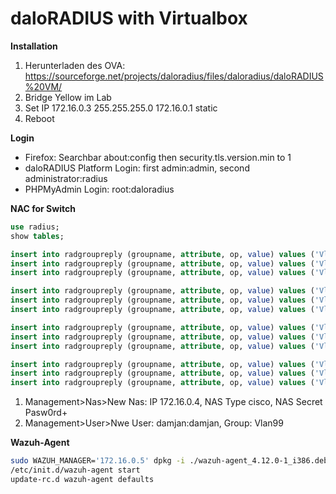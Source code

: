 # daloRADIUS with Virtualbox

**Installation**

1. Herunterladen des OVA: https://sourceforge.net/projects/daloradius/files/daloradius/daloRADIUS%20VM/
2. Bridge Yellow im Lab 
3. Set IP 172.16.0.3 255.255.255.0 172.16.0.1 static
4. Reboot

**Login**

- Firefox: Searchbar about:config then security.tls.version.min to 1
- daloRADIUS Platform Login: first admin:admin, second administrator:radius
- PHPMyAdmin Login: root:daloradius 

**NAC for Switch**

```sql
use radius;
show tables;

insert into radgroupreply (groupname, attribute, op, value) values ('Vlan99', 'Tunnel-Type', '=', '13');
insert into radgroupreply (groupname, attribute, op, value) values ('Vlan99', 'Tunnel-Medium-Type', '=', '6');
insert into radgroupreply (groupname, attribute, op, value) values ('Vlan99', 'Tunnel-Private-Group-Id', '=', '99');

insert into radgroupreply (groupname, attribute, op, value) values ('Vlan10', 'Tunnel-Type', '=', '13');
insert into radgroupreply (groupname, attribute, op, value) values ('Vlan10', 'Tunnel-Medium-Type', '=', '6');
insert into radgroupreply (groupname, attribute, op, value) values ('Vlan10', 'Tunnel-Private-Group-Id', '=', '10');

insert into radgroupreply (groupname, attribute, op, value) values ('Vlan20', 'Tunnel-Type', '=', '13');
insert into radgroupreply (groupname, attribute, op, value) values ('Vlan20', 'Tunnel-Medium-Type', '=', '6');
insert into radgroupreply (groupname, attribute, op, value) values ('Vlan20', 'Tunnel-Private-Group-Id', '=', '20');

insert into radgroupreply (groupname, attribute, op, value) values ('Vlan30', 'Tunnel-Type', '=', '13');
insert into radgroupreply (groupname, attribute, op, value) values ('Vlan30', 'Tunnel-Medium-Type', '=', '6');
insert into radgroupreply (groupname, attribute, op, value) values ('Vlan30', 'Tunnel-Private-Group-Id', '=', '30');
```

1. Management>Nas>New Nas: IP 172.16.0.4, NAS Type cisco, NAS Secret Pasw0rd+ 
2. Management>User>Nwe User: damjan:damjan, Group: Vlan99


**Wazuh-Agent**

```bash
sudo WAZUH_MANAGER='172.16.0.5' dpkg -i ./wazuh-agent_4.12.0-1_i386.deb
/etc/init.d/wazuh-agent start
update-rc.d wazuh-agent defaults
```